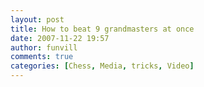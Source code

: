 ```yaml
---
layout: post
title: How to beat 9 grandmasters at once 
date: 2007-11-22 19:57
author: funvill
comments: true
categories: [Chess, Media, tricks, Video]
---
```

<object width="425" height="355"><param name="movie" value="http://www.youtube.com/v/evZmpsl3jI0&rel=0&border=0"></param><param name="wmode" value="transparent"></param><embed src="http://www.youtube.com/v/evZmpsl3jI0&rel=0&border=0" type="application/x-shockwave-flash" wmode="transparent" width="425" height="355"></embed></object>
